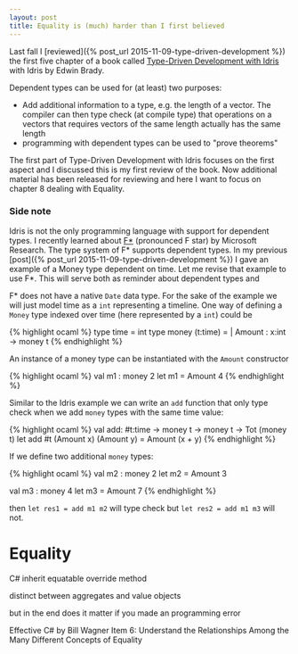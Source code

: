 ```yaml
---
layout: post
title: Equality is (much) harder than I first believed
---
```


Last fall I [reviewed]({% post_url 2015-11-09-type-driven-development %}) the first five chapter of a book called [Type-Driven Development with Idris](https://www.manning.com/books/type-driven-development-with-idris) with Idris by Edwin Brady.

Dependent types can be used for (at least) two purposes:

  * Add additional information to a type, e.g. the length of a vector. The compiler can then type check (at compile type) that operations on a vectors that requires vectors of the same length actually has the same length
  * programming with dependent types can be used to "prove theorems"

The first part of Type-Driven Development with Idris focuses on the first aspect and I discussed this is my first review of the book. Now additional material has been released for reviewing and here I want to focus on chapter 8 dealing with Equality.

### Side note
Idris is not the only programming language with support for dependent types. I recently learned about [F\*](https://www.fstar-lang.org/) (pronounced F star) by Microsoft Research. The type system of F* supports dependent types. In my previous [post]({% post_url 2015-11-09-type-driven-development %}) I gave an example of a Money type dependent on time. Let me revise that example to use F*. This will serve both as reminder about dependent types and

F\* does not have a native `Date` data type. For the sake of the example we will just model time as a `int` representing a timeline. One way of defining a `Money` type indexed over time (here represented by a `int`) could be

{% highlight ocaml %}
type time = int
type money (t:time) =
  | Amount : x:int -> money t
{% endhighlight %}

An instance of a money type can be instantiated with the `Amount` constructor

{% highlight ocaml %}
val m1 : money 2
let m1 = Amount 4
{% endhighlight %}

Similar to the Idris example we can write an `add` function that only type check when we add `money` types with the same time value:

{% highlight ocaml %}
val add: #t:time -> money t -> money t -> Tot (money t)
let add #t (Amount x) (Amount y) = Amount (x + y)
{% endhighlight %}

If we define two additional `money` types:

{% highlight ocaml %}
val m2 : money 2
let m2 = Amount 3

val m3 : money 4
let m3 = Amount 7
{% endhighlight %}

then `let res1 = add m1 m2` will type check but `let res2 = add m1 m3` will not.

# Equality
C# inherit equatable override method

distinct between aggregates and value objects

but in the end does it matter if you made an programming error

Effective C# by Bill Wagner
Item 6: Understand the Relationships Among the Many Different Concepts of Equality